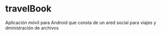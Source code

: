 # travelBook
Aplicación móvil para Android que consta de un ared social para viajes y dministración de archivos
